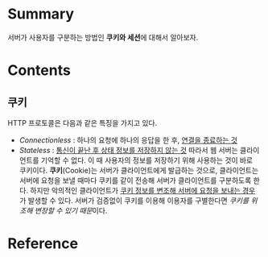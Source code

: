 # Summary

서버가 사용자를 구분하는 방법인 **쿠키와 세션**에 대해서 알아보자.
# Contents
## 쿠키

HTTP 프로토콜은 다음과 같은 특징을 가지고 있다.
- *Connectionless* : 하나의 요청에 하나의 응답을 한 후, <u>연결을 종료하는 것</u>
- *Stateless* : <u>통신이 끝난 후 상태 정보를 저장하지 않는 것</u>
따라서 웹 서버는 클라이언트를 기억할 수 없다. 이 때 사용자의 정보를 저장하기 위해 사용하는 것이 바로 쿠키이다.
**쿠키**(Cookie)는 서버가 클라이언트에게 발급하는 것으로, 클라이언트는 서버에 요청을 보낼 때마다 쿠키를 같이 전송해 서버가 클라이언트를 구분하도록 한다.
하지만 악의적인 클라이언트가 <u>쿠키 정보를 변조해 서버에 요청을 보내는 경우</u>가 발생할 수 있다. 서버가 검증없이 쿠키를 이용해 이용자를 구별한다면 *쿠키를 위조해 변장할 수 있기 때문*이다.

# Reference

